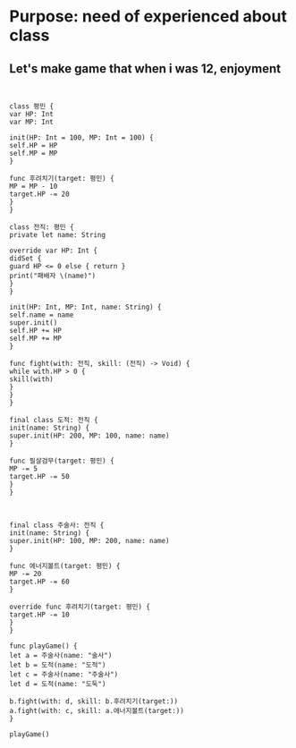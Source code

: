 
# Purpose: need of experienced about class

## Let's make game that when i was 12, enjoyment


<pre><code>

class 평민 {
var HP: Int
var MP: Int

init(HP: Int = 100, MP: Int = 100) {
self.HP = HP
self.MP = MP
}

func 후려치기(target: 평민) {
MP = MP - 10
target.HP -= 20
}
}

class 전직: 평민 {
private let name: String

override var HP: Int {
didSet {
guard HP <= 0 else { return }
print("패배자 \(name)")
}
}

init(HP: Int, MP: Int, name: String) {
self.name = name
super.init()
self.HP += HP
self.MP += MP
}

func fight(with: 전직, skill: (전직) -> Void) {
while with.HP > 0 {
skill(with)
}
}
}

final class 도적: 전직 {
init(name: String) {
super.init(HP: 200, MP: 100, name: name)
}

func 필살검무(target: 평민) {
MP -= 5
target.HP -= 50
}
}



final class 주술사: 전직 {
init(name: String) {
super.init(HP: 100, MP: 200, name: name)
}

func 에너지볼트(target: 평민) {
MP -= 20
target.HP -= 60
}

override func 후려치기(target: 평민) {
target.HP -= 10
}
}

func playGame() {
let a = 주술사(name: "술사")
let b = 도적(name: "도적")
let c = 주술사(name: "주술사")
let d = 도적(name: "도둑")

b.fight(with: d, skill: b.후려치기(target:))
a.fight(with: c, skill: a.에너지볼트(target:))
}

playGame()

</code></pre>

